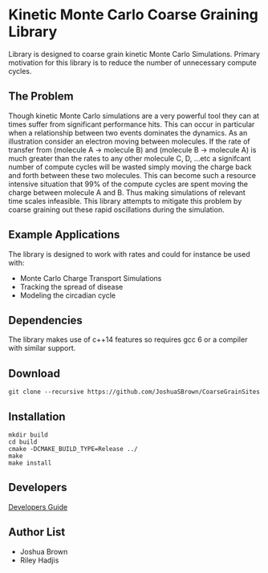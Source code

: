 # Kinetic Monte Carlo Coarse Graining Library 
Library is designed to coarse grain kinetic Monte Carlo Simulations. Primary motivation for this library is to reduce the number of unnecessary compute cycles. 

## The Problem

Though kinetic Monte Carlo simulations are a very powerful tool they can at times suffer from significant performance hits. This can occur in particular when a relationship between two events dominates the dynamics. As an illustration consider an electron moving between molecules. If the rate of transfer from (molecule A -> molecule B) and (molecule B -> molecule A) is much greater than the rates to any other molecule C, D, ...etc a signifcant number of compute cycles will be wasted simply moving the charge back and forth between these two molecules. This can become such a resource intensive situation that 99% of the compute cycles are spent moving the charge between molecule A and B. Thus making simulations of relevant time scales infeasible. This library attempts to mitigate this problem by coarse graining out these rapid oscillations during the simulation.  

## Example Applications

The library is designed to work with rates and could for instance be used with:
 * Monte Carlo Charge Transport Simulations
 * Tracking the spread of disease
 * Modeling the circadian cycle
 
## Dependencies

The library makes use of c++14 features so requires gcc 6 or a compiler with similar support. 

## Download
    
    git clone --recursive https://github.com/JoshuaSBrown/CoarseGrainSites

## Installation 

    mkdir build
    cd build
    cmake -DCMAKE_BUILD_TYPE=Release ../
    make 
    make install

## Developers

[Developers Guide](CoarseGrainSites/doc/DEVELOPERS_GUIDE.md)

## Author List

* Joshua Brown
* Riley Hadjis
